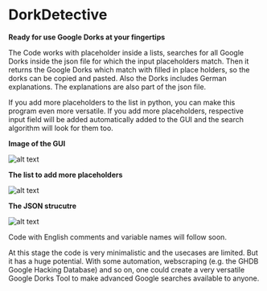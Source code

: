 # DorkDetective
**Ready for use Google Dorks at your fingertips**

The Code works with placeholder inside a lists, searches for all Google Dorks inside the json file for which the input placeholders match. Then it returns the Google Dorks which match with filled in place holders, so the dorks can be copied and pasted. Also the Dorks includes German explanations. The explanations are also part of the json file. 

If you add more placeholders to the list in python, you can make this program even more versatile. If you add more placeholders, respective input field will be added automatically added to the GUI and the search algorithm will look for them too. 

**Image of the GUI**  <br>

![alt text](https://i.ibb.co/r07Drry/Dork1.png) <br>  

**The list to add more placeholders**  <br>

![alt text](https://i.ibb.co/vVkjkQw/Dork2.png) <br>

**The JSON strucutre** <br> 

![alt text](https://i.ibb.co/Bn5V81k/Dork3.png) <br>


Code with English comments and variable names will follow soon.

At this stage the code is very minimalistic and the usecases are limited. But it has a huge potential. With some automation, webscraping (e.g. the GHDB Google Hacking Database) and so on, one could create a very versatile Google Dorks Tool to make advanced Google searches available to anyone. 
